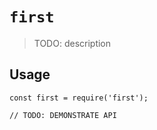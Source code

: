 # `first`

> TODO: description

## Usage

```
const first = require('first');

// TODO: DEMONSTRATE API
```
